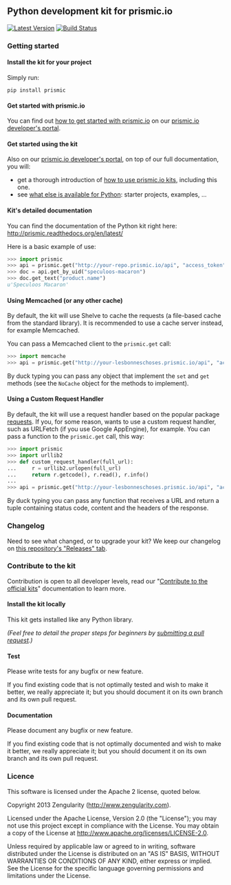 ## Python development kit for prismic.io

[![Latest Version](https://pypip.in/version/prismic/badge.svg)](https://pypi.python.org/pypi/prismic/)
[![Build Status](https://api.travis-ci.org/prismicio/python-kit.png)](https://travis-ci.org/prismicio/python-kit)

### Getting started

#### Install the kit for your project

Simply run:

```
pip install prismic
```

#### Get started with prismic.io

You can find out [how to get started with prismic.io](https://developers.prismic.io/documentation/UjBaQsuvzdIHvE4D/getting-started) on our [prismic.io developer's portal](https://developers.prismic.io/).

#### Get started using the kit

Also on our [prismic.io developer's portal](https://developers.prismic.io/), on top of our full documentation, you will:
 * get a thorough introduction of [how to use prismic.io kits](https://developers.prismic.io/documentation/UjBe8bGIJ3EKtgBZ/api-documentation#kits-and-helpers), including this one.
 * see [what else is available for Python](https://developers.prismic.io/technologies/UjBh78uvzeMJvE4o/python): starter projects, examples, ...


#### Kit's detailed documentation

You can find the documentation of the Python kit right here: http://prismic.readthedocs.org/en/latest/

Here is a basic example of use:
```python
>>> import prismic
>>> api = prismic.get("http://your-repo.prismic.io/api", "access_token")
>>> doc = api.get_by_uid("speculoos-macaron")
>>> doc.get_text("product.name")
u'Speculoos Macaron'
```

#### Using Memcached (or any other cache)

By default, the kit will use Shelve to cache the requests (a file-based cache from the standard library). It is recommended to use a cache server instead, for example Memcached.

You can pass a Memcached client to the `prismic.get` call:

```python
>>> import memcache
>>> api = prismic.get("http://your-lesbonneschoses.prismic.io/api", "access_token", memcache.Client(['127.0.0.1:11211']))
```

By duck typing you can pass any object that implement the `set` and `get` methods (see the `NoCache` object for the methods
to implement).

#### Using a Custom Request Handler

By default, the kit will use a request handler based on the popular package [requests](http://python-requests.org). If you, for some reason, wants to use a custom request handler,
 such as URLFetch (if you use Google AppEngine), for example. You can pass a function to the `prismic.get` call, this way:

 ```python
 >>> import prismic
 >>> import urllib2
 >>> def custom_request_handler(full_url):
 ...     r = urllib2.urlopen(full_url)
 ...     return r.getcode(), r.read(), r.info()
 ...
 >>> api = prismic.get("http://your-lesbonneschoses.prismic.io/api", "access_token", request_handler=custom_request_handler)
 ```

By duck typing you can pass any function that receives a URL and return a tuple containing status code, content and the headers of the response.

### Changelog

Need to see what changed, or to upgrade your kit? We keep our changelog on [this repository's "Releases" tab](https://github.com/prismicio/python-kit/releases).

### Contribute to the kit

Contribution is open to all developer levels, read our "[Contribute to the official kits](https://developers.prismic.io/documentation/UszOeAEAANUlwFpp/contribute-to-the-official-kits)" documentation to learn more.

#### Install the kit locally

This kit gets installed like any Python library.

*(Feel free to detail the proper steps for beginners by [submitting a pull request](https://developers.prismic.io/documentation/UszOeAEAANUlwFpp/contribute-to-the-official-kits).)*

#### Test

Please write tests for any bugfix or new feature.

If you find existing code that is not optimally tested and wish to make it better, we really appreciate it; but you should document it on its own branch and its own pull request.

#### Documentation

Please document any bugfix or new feature.

If you find existing code that is not optimally documented and wish to make it better, we really appreciate it; but you should document it on its own branch and its own pull request.

### Licence

This software is licensed under the Apache 2 license, quoted below.

Copyright 2013 Zengularity (http://www.zengularity.com).

Licensed under the Apache License, Version 2.0 (the "License"); you may not use this project except in compliance with the License. You may obtain a copy of the License at http://www.apache.org/licenses/LICENSE-2.0.

Unless required by applicable law or agreed to in writing, software distributed under the License is distributed on an "AS IS" BASIS, WITHOUT WARRANTIES OR CONDITIONS OF ANY KIND, either express or implied. See the License for the specific language governing permissions and limitations under the License.
